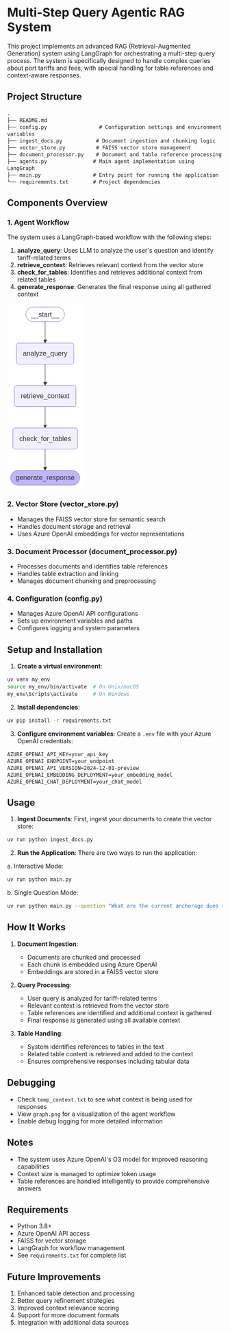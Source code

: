 # Multi-Step Query Agentic RAG System

This project implements an advanced RAG (Retrieval-Augmented Generation) system using LangGraph for orchestrating a multi-step query process. The system is specifically designed to handle complex queries about port tariffs and fees, with special handling for table references and context-aware responses.

## Project Structure

```
.
├── README.md
├── config.py                 # Configuration settings and environment variables
├── ingest_docs.py           # Document ingestion and chunking logic
├── vector_store.py          # FAISS vector store management
├── document_processor.py    # Document and table reference processing
├── agents.py               # Main agent implementation using LangGraph
├── main.py                 # Entry point for running the application
└── requirements.txt        # Project dependencies
```

## Components Overview

### 1. Agent Workflow
The system uses a LangGraph-based workflow with the following steps:

1. **analyze_query**: Uses LLM to analyze the user's question and identify tariff-related terms
2. **retrieve_context**: Retrieves relevant context from the vector store
3. **check_for_tables**: Identifies and retrieves additional context from related tables
4. **generate_response**: Generates the final response using all gathered context

![Agent Workflow](graph.png)

### 2. Vector Store (vector_store.py)
- Manages the FAISS vector store for semantic search
- Handles document storage and retrieval
- Uses Azure OpenAI embeddings for vector representations

### 3. Document Processor (document_processor.py)
- Processes documents and identifies table references
- Handles table extraction and linking
- Manages document chunking and preprocessing

### 4. Configuration (config.py)
- Manages Azure OpenAI API configurations
- Sets up environment variables and paths
- Configures logging and system parameters

## Setup and Installation

1. **Create a virtual environment**:
```bash
uv venv my_env
source my_env/bin/activate  # On Unix/macOS
my_env\Scripts\activate     # On Windows
```

2. **Install dependencies**:
```bash
uv pip install -r requirements.txt
```

3. **Configure environment variables**:
Create a `.env` file with your Azure OpenAI credentials:
```env
AZURE_OPENAI_API_KEY=your_api_key
AZURE_OPENAI_ENDPOINT=your_endpoint
AZURE_OPENAI_API_VERSION=2024-12-01-preview
AZURE_OPENAI_EMBEDDING_DEPLOYMENT=your_embedding_model
AZURE_OPENAI_CHAT_DEPLOYMENT=your_chat_model
```

## Usage

1. **Ingest Documents**:
First, ingest your documents to create the vector store:
```bash
uv run python ingest_docs.py
```

2. **Run the Application**:
There are two ways to run the application:

a. Interactive Mode:
```bash
uv run python main.py
```

b. Single Question Mode:
```bash
uv run python main.py --question "What are the current anchorage dues rates?"
```

## How It Works

1. **Document Ingestion**:
   - Documents are chunked and processed
   - Each chunk is embedded using Azure OpenAI
   - Embeddings are stored in a FAISS vector store

2. **Query Processing**:
   - User query is analyzed for tariff-related terms
   - Relevant context is retrieved from the vector store
   - Table references are identified and additional context is gathered
   - Final response is generated using all available context

3. **Table Handling**:
   - System identifies references to tables in the text
   - Related table content is retrieved and added to the context
   - Ensures comprehensive responses including tabular data

## Debugging

- Check `temp_context.txt` to see what context is being used for responses
- View `graph.png` for a visualization of the agent workflow
- Enable debug logging for more detailed information

## Notes

- The system uses Azure OpenAI's O3 model for improved reasoning capabilities
- Context size is managed to optimize token usage
- Table references are handled intelligently to provide comprehensive answers

## Requirements

- Python 3.8+
- Azure OpenAI API access
- FAISS for vector storage
- LangGraph for workflow management
- See `requirements.txt` for complete list

## Future Improvements

1. Enhanced table detection and processing
2. Better query refinement strategies
3. Improved context relevance scoring
4. Support for more document formats
5. Integration with additional data sources

